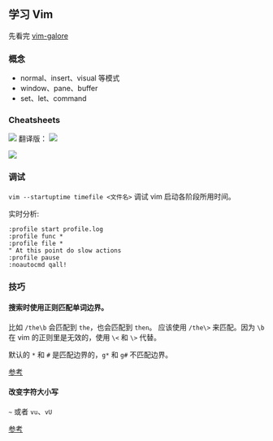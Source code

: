 ## 学习 Vim

先看完 [vim-galore](https://github.com/mhinz/vim-galore)

### 概念

- normal、insert、visual 等模式
- window、pane、buffer
- set、let、command

### Cheatsheets

![](http://people.csail.mit.edu/vgod/vim/vim-cheat-sheet-en.png)
翻译版：
![](http://blog.vgod.tw.s3.amazonaws.com/wp-content/uploads/2009/12/vim-cheat-sheet-full.png)

![](https://cdn.shopify.com/s/files/1/0165/4168/files/preview.png)


### 调试
`vim --startuptime timefile <文件名>` 调试 vim 启动各阶段所用时间。

实时分析:

```
:profile start profile.log
:profile func *
:profile file *
" At this point do slow actions
:profile pause
:noautocmd qall!
```

### 技巧

#### 搜索时使用正则匹配单词边界。

比如 `/the\b` 会匹配到 `the`，也会匹配到 `then`。
应该使用 `/the\>` 来匹配。因为 `\b` 在 vim 的正则里是无效的，使用 `\<` 和 `\>` 代替。

默认的 `*` 和 `#` 是匹配边界的，`g*` 和 `g#` 不匹配边界。

[参考](http://stackoverflow.com/questions/8404349/in-vim-how-do-you-search-for-a-word-boundary-character-like-the-b-in-regexp)

#### 改变字符大小写

`~` 或者 `vu`、`vU`

[参考](http://vim.wikia.com/wiki/Switching_case_of_characters)


